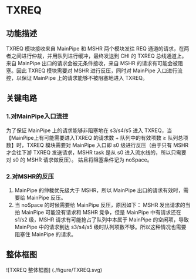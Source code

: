 # TXREQ

## 功能描述
TXREQ 模块接收来自 MainPipe 和 MSHR 两个模块发往 REQ 通道的请求，在两者之间进行仲裁，并用队列进行缓冲，最终发送到 CHI 的 TXREQ 总线通道上。来自 MainPipe 出口的请求会被无条件接收，来自 MSHR 的请求有可能会被阻塞。因此 TXREQ 模块需要对 MSHR 进行反压，同时对 MainPipe 入口进行流控，以保证 MainPipe 上的请求能够不被阻塞地进入 TXREQ。

## 关键电路
### 1.对MainPipe入口流控
为了保证 MainPipe 上的请求能够非阻塞地在 s3/s4/s5 进入 TXREQ，当【MainPipe上有可能需要进入TXREQ 的请求数 + 队列中的有效项数 ≥ 队列总项数】时，TXREQ 模块需要对 MainPipe 入口即 s0 级进行反压（由于只有 MSHR 才会往下游 TXREQ 发送请求，MSHR task 是从 s0 进入流水线的，所以只需要对 s0 的 MSHR 请求做反压）。
姑且将阻塞条件记为 noSpace。

### 2.对MSHR的反压
1. MainPipe 的仲裁优先级大于 MSHR，所以 MainPipe 出口的请求有效时，需要给 MainPipe 反压。
2. 当 noSpace 的时候需要给 MainPipe 反压，原因如下：
MSHR 发出请求的当拍 MainPipe 可能没有请求和 MSHR 竞争，但是 MainPipe 中有请求还在 s1/s2 级，MSHR 请求有可能抢占了队列中本属于 MainPipe 的空闲项，导致 MainPipe 中的请求到达 s3/s4/s5 级时队列项数不够。所以这种情况也需要阻塞住 MainPipe 的请求。

## 整体框图
![TXREQ 整体框图] (./figure/TXREQ.svg)
